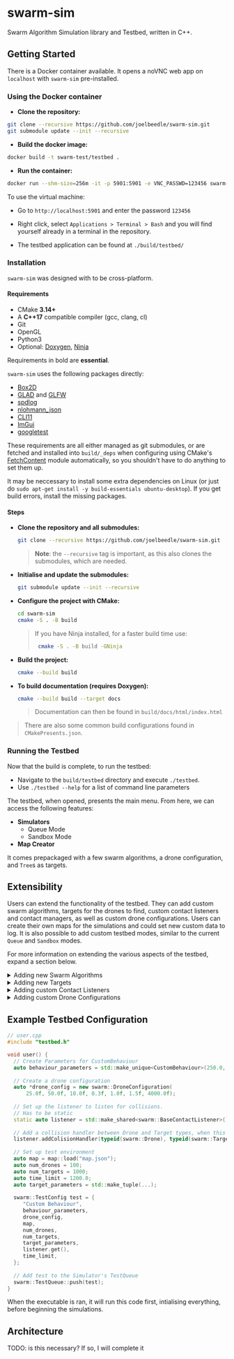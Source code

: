 # swarm-sim

Swarm Algorithm Simulation library and Testbed, written in C++.

## Getting Started
There is a Docker container available. It opens a noVNC web app on `localhost` with `swarm-sim` pre-installed.

### Using the Docker container

- **Clone the repository:**
```bash
git clone --recursive https://github.com/joelbeedle/swarm-sim.git
git submodule update --init --recursive
```

- **Build the docker image:**
```bash
docker build -t swarm-test/testbed .
```

- **Run the container:**
```bash
docker run --shm-size=256m -it -p 5901:5901 -e VNC_PASSWD=123456 swarm-test/testbed
```

To use the virtual machine:

- Go to `http://localhost:5901` and enter the password `123456`

- Right click, select `Applications > Terminal > Bash` and you will find yourself already in a terminal in the repository.

- The testbed application can be found at `./build/testbed/`

### Installation
`swarm-sim` was designed with to be cross-platform.

#### Requirements
- CMake **3.14+**
- A **C++17** compatible compiler (gcc, clang, cl)
- Git
- OpenGL
- Python3
- Optional: [Doxygen](https://github.com/doxygen/doxygen), [Ninja](https://github.com/ninja-build/ninja)

Requirements in bold are **essential**.

`swarm-sim` uses the following packages directly:
- [Box2D](https://github.com/erincatto/box2d)
- [GLAD](https://github.com/Dav1dde/glad) and [GLFW](https://www.glfw.org/)
- [spdlog](https://github.com/gabime/spdlog)
- [nlohmann_json](https://github.com/nlohmann/json)
- [CLI11](https://github.com/CLIUtils/CLI11)
- [ImGui](https://github.com/ocornut/imgui)
- [googletest](https://github.com/google/googletest)
  
These requirements are all either managed as git submodules, or are fetched and installed into `build/_deps` when configuring using CMake's [FetchContent](https://cmake.org/cmake/help/latest/module/FetchContent.html) module automatically, so you shouldn't have to do anything to set them up.

It may be neccessary to install some extra dependencies on Linux (or just do `sudo apt-get install -y build-essentials ubuntu-desktop`). If you get build errors, install the missing packages. 

#### Steps
- **Clone the repository and all submodules:**
   ```bash
   git clone --recursive https://github.com/joelbeedle/swarm-sim.git
   ```
   > **Note**: the `--recursive` tag is important, as this also clones the submodules, which are needed.
- **Initialise and update the submodules:**
   ```bash
   git submodule update --init --recursive
   ```
- **Configure the project with CMake:**
   ```bash
   cd swarm-sim
   cmake -S . -B build
   ```
  > If you have Ninja installed, for a faster build time use:
  > ```bash
  >  cmake -S . -B build -GNinja
  > ```

- **Build the project:**
   ```bash
   cmake --build build
   ```
- **To build documentation (requires Doxygen):**
   ```bash
   cmake --build build --target docs
   ```
  > Documentation can then be found in `build/docs/html/index.html`

> There are also some common build configurations found in `CMakePresents.json`.

### Running the Testbed
Now that the build is complete, to run the testbed:

- Navigate to the `build/testbed` directory and execute `./testbed`.
- Use `./testbed --help` for a list of command line parameters

The testbed, when opened, presents the main menu. From here, we can access the following features:
- **Simulators**
   - Queue Mode
   - Sandbox Mode
- **Map Creator**

It comes prepackaged with a few swarm algorithms, a drone configuration, and `Tree`s as targets.

## Extensibility
Users can extend the functionality of the testbed. They can add custom swarm algorithms, targets for the drones to find, custom contact listeners and contact managers, as well as custom drone configurations. Users can create their own maps for the simulations and could set new custom data to log. It is also possible to add custom testbed modes, similar to the current `Queue` and `Sandbox` modes.

For more information on extending the various aspects of the testbed, expand a section below.

<details>
  
<summary>Adding new Swarm Algorithms</summary>

### Add a Custom Swarm Algorithm
To add a custom swarm algorithm:
Create a new `.cpp` file inside `testbed/behaviors`, and name it, etc `my_alg.cpp`.

Inside this file, import `<core/simulation.h>` to import all library headers.

Create a class that extends the `Behaviour` class:
  ```cpp
  #include <core/simulation.h>

  class MyAlg : public Behaviour {};
  ```
Define any parameters as a behaviour::Parameter
   ```cpp
   class MyAlg : public swarm::Behaviour {
     private:
      behaviour::Parameter param_1_;
      behaviour::Parameter param_2_;
      behaviour::Parameter param_3_;
   };
   ```
Implement a constructor that takes as arguments the behaviour parameters, and pass these into the defined `behaviour::Parameter`s in the constructor initializer list.

Then, create a key value pair in `parameters_`, a map of names to parameters, using as a key the display name, and as value a reference to the internal `behaviour::Parameter`. 
  ```cpp
   class MyAlg : public swarm::Behaviour {
     private:
      behaviour::Parameter param_1_;
      behaviour::Parameter param_2_;
     public:
      // 1. Implement constructor, pass values in constructor initializer list.
      MyAlg(float param_1, float param_2) {
        // 2. Create key, value pair in parameters_ map.
        // parameters_ is defined in Behaviour and is a unordered_map<Parameter*>
        parameters_["Parameter 1"] = &param_1_;
        parameters_["Parameter 2"] = &param_2_;
      }   

  ```
Implement `execute()`, returning an acceleration vector for that drone.
```cpp
// <snip>
b2Vec2 execute(const std::vector<std::unique_ptr<Drone>> &drones,
            Drone &currentDrone) override {
   // Insert custom behaviour code here
   return drone_acceleration;
}
```
After the class definition, create an instance and register it with the behaviour registry with its initial parameters.
```cpp
auto alg = behaviour::Registry::getInstance().add(
    "My Alg",
    std::make_unique<MyAlg>(1.0, 3421.3));
```

This behaviour will now appear in the testbed, and can be set in a TestConfig using the behaviour namme specified, e.g. `My Alg`

</details>

<details>
  
<summary>Adding new Targets</summary>

### Add a custom Target
Create a `.cpp` and `.h` file in `testbed/targets`, and name it, etc. `my_target.h`.

In the header file, include `<core/simulation.h>` and create a class that extends `swarm::Target`
   ```cpp
   class MyTarget : public Target {};
   ```
In its constructor, a target **must** have the first 3 parameters as `b2World* world, const b2Vec2& position, int id`, but any other parameters are user definable.
   ```cpp
   MyTarget(b2World* world, const b2Vec2 &position, int id, bool visible, float radius, int arg) {} 
   ```
A target must follow this pattern for its body definitions:
   ```cpp
     // Shape can be anything
     b2CircleShape shape;
     shape.m_radius = radius;

     // Targets have a fixture that is a sensor
     b2FixtureDef fixtureDef;
     fixtureDef.shape = &shape;
     fixtureDef.isSensor = true;

     // We register this type with the collision manager, get a config back
     //  and set the filter category and mask the received settings.
     auto config = CollisionManager::getCollisionConfig<Tree>();
     fixtureDef.filter.categoryBits = config.categoryBits;
     fixtureDef.filter.maskBits = config.maskBits;

     // We then create a swarm::UserData object. This is metadata and how collision callbacks are managed.
     UserData *my_data = new UserData();
     // Set the userData's object argument to point to this instance
     my_data->object = this;
     // Set the userData of the fixtureDef as a pointer to our swarm::UserData object and create fixture
     fixtureDef.userData.pointer = reinterpret_cast<uintptr_t>(my_data);
     body_->CreateFixture(&fixtureDef);
   ```
We don't need to worry about creating the body, as this is done through the `Entity` class that `Target` inherits from. This is done to simplify creation and abstract the physics engine interface from the user.
Once the target is fully defined, we register it with the `TargetFactory` and the collision manager, in our `main.cpp` entrypoint
   ```cpp
   // main.cpp
   // If we want drones to detect this target type and the target type to also detect the trees, define both.
   // If not, `registerType` should take < The thing you want to do the detecting > 
   CollisionManager::registerType<Drone>({typeid(Tree).name()});
   CollisionManager::registerType<Tree>({typeid(Drone).name()});

   // Register our custom type with the TargetFactory. We supply it with template parameters corresponding to the **unique** parameters in our target class (AKA not the three that need to be there)
   // It takes function parameters equal to the name of the type, through swarm::get_type<T>
   TargetFactory::registerTargetType<MyTarget, bool, bool, float>(get_type<MyTarget>);
   ```
Now the type is fully registered and can be included in the simulation through TestConfigs like as follows:
   ```cpp
     swarm::TestConfig config = {"My Alg",
                              behaviour_parameters,
                              drone_config,
                              map,
                              drone_count,
                              target_count,
                              time_limit,
                              get_type<MyTarget>(), // The target type name requested
                              std::tuple(true, 5.0f, 3),   // an std::tuple of the parameters for the target
                              contact_listener.get()};
   ```

</details>

<details>

<summary>Adding custom Contact Listeners</summary>

### Adding a new Contact Listener
After registering types as shown above, collisions between them can be controlled via the `swarm::BaseContactListener` class. (This class could also be extended, if the user wishes)
To do this, in the main testbed entrypoint `main.cpp`, create a new static shared pointer of `swarm::BaseContactListener` (it has to be static so it can be accessed from other scopes):
   ```cpp
     static auto contact_listener = std::make_shared<BaseContactListener>();
   ```
Then, add collision handlers to it using the `addCollisionHandler` function. This function takes two types, which can be retrieved via `swarm::get_type<Class Name>`, and a user defined function. This function needs to be `void`, and takes two function parameters: `b2Fixture*` and `b2Fixture*`. These two fixtures represent the two fixtures that have been found to be colliding.

Here's an example of adding a collision handler between a `Drone` and a `MyTarget`, using a lambda function:
   ```cpp

   void collideDroneMyTarget(b2Fixture* drone_fixture, b2Fixture* target_fixture) {
        // Check if the drone fixture is a sensor, we don't want to do this if it's the physical drone
     if (drone_fixture.isSensor()) {
         Drone *drone = reinterpret_cast<UserData *>(
                                  drone_fixture->GetUserData().pointer)
                                  ->as<Drone>();
         MyTarget *my_target = reinterpret_cast<UserData *>(
                         target_fixture->GetUserData().pointer)
                         ->as<MyTarget>();
         my_target->DoSomething();
         drone->addTargetFound(my_target);
         std::cout << drone->getId() << " found " << std::cout << my_target->getId() << std::endl;
      }
   }
   contact_listener->addCollisionHandler(
         get_type<Drone>, get_type<MyTarget>,
         collideDroneMyTarget
         );
   ```
   - This can also be done inline using lambda functions:
   ```cpp
      contact_listener->addCollisionHandler(
         get_type<Drone>, get_type<MyTarget>,
         [](b2Fixture* a, b2Fixture* b) -> void {
            // Do something with a and b
         });
   ```

We then pass this listener into the TestConfig for it to be used by a simulation.

</details>

<details>

<summary>Adding custom Drone Configurations</summary>
  
### Adding a new Drone Configuration
Drone configurations are simple to add. We simply register them with the configuration register.

</details>

 
## Example Testbed Configuration

```user.cpp
// user.cpp
#include "testbed.h"

void user() {
  // Create Parameters for CustomBehaviour
  auto behaviour_parameters = std::make_unique<CustomBehaviour>(250.0, 1.6, 1.0, 3.0, 3.0);
  
  // Create a drone configuration
  auto *drone_config = new swarm::DroneConfiguration(
      25.0f, 50.0f, 10.0f, 0.3f, 1.0f, 1.5f, 4000.0f);
  
  // Set up the listener to listen for collisions.
  // Has to be static
  static auto listener = std::make_shared<swarm::BaseContactListener>();
  
  // Add a collision handler between Drone and Target types, when this collision is detected, userHandlingFunction is called to handle the collision.
  listener.addColisionHandler(typeid(swarm::Drone), typeid(swarm::Target), userHandlingFunction)
  
  // Set up test environment
  auto map = map::load("map.json");
  auto num_drones = 100;
  auto num_targets = 1000;
  auto time_limit = 1200.0;
  auto target_parameters = std::make_tuple(...);
  
  swarm::TestConfig test = {
     "Custom Behaviour",
     behaviour_parameters,
     drone_config,
     map,
     num_drones,
     num_targets,
     target_parameters,
     listener.get(),
     time_limit,
  };
  
  // Add test to the Simulator's TestQueue
  swarm::TestQueue::push(test);
}
```

When the executable is ran, it will run this code first, intialising everything, before beginning the simulations.

## Architecture
TODO: is this necessary? If so, I will complete it
